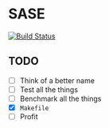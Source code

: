 SASE
====

[![Build Status](https://travis-ci.org/obeattie/sase.svg?branch=master)](https://travis-ci.org/obeattie/sase)

TODO
----

* [ ] Think of a better name
* [ ] Test all the things
* [ ] Benchmark all the things
* [x] `Makefile`
* [ ] Profit
